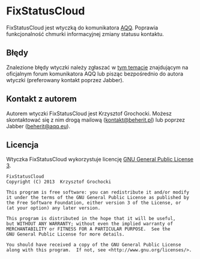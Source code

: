 FixStatusCloud
======
FixStatusCloud jest wtyczką do komunikatora [AQQ](http://www.aqq.eu/pl.php). Poprawia funkcjonalność chmurki informacyjnej zmiany statusu kontaktu.

Błędy
-------
Znalezione błędy wtyczki należy zgłaszać w [tym temacie](http://forum.aqq.eu/topic/11850-fixstatuscloud-1100/) znajdującym na oficjalnym forum komunikatora AQQ lub pisząc bezpośrednio do autora wtyczki (preferowany kontakt poprzez Jabber).

Kontakt z autorem
-------
Autorem wtyczki FixStatusCloud jest Krzysztof Grochocki. Możesz skontaktować się z nim drogą mailową (kontakt@beherit.pl) lub poprzez Jabber (beherit@aqq.eu).

Licencja
-------
Wtyczka FixStatusCloud wykorzystuje licencję [GNU General Public License 3](http://www.gnu.org/copyleft/gpl.html).

    FixStatusCloud
    Copyright (C) 2013  Krzysztof Grochocki

    This program is free software: you can redistribute it and/or modify
    it under the terms of the GNU General Public License as published by
    the Free Software Foundation, either version 3 of the License, or
    (at your option) any later version.

    This program is distributed in the hope that it will be useful,
    but WITHOUT ANY WARRANTY; without even the implied warranty of
    MERCHANTABILITY or FITNESS FOR A PARTICULAR PURPOSE.  See the
    GNU General Public License for more details.

    You should have received a copy of the GNU General Public License
    along with this program.  If not, see <http://www.gnu.org/licenses/>.